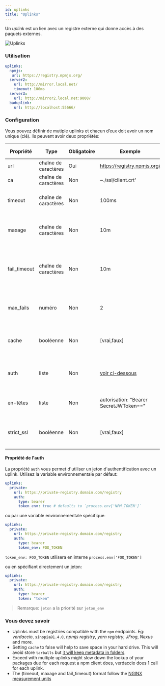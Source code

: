 ```yaml
---
id: uplinks
title: "Uplinks"
---
```

Un *uplink* est un lien avec un registre externe qui donne accès à des paquets externes.

![Uplinks](assets/uplinks.png)

### Utilisation

```yaml
uplinks:
  npmjs:
   url: https://registry.npmjs.org/
  server2:
    url: http://mirror.local.net/
    timeout: 100ms
  server3:
    url: http://mirror2.local.net:9000/
  baduplink:
    url: http://localhost:55666/
```

### Configuration

Vous pouvez définir de mutiple uplinks et chacun d’eux doit avoir un nom unique (clé). Ils peuvent avoir deux propriétés:

| Propriété    | Type                 | Obligatoire | Exemple                                     | Soutien | Description                                                                                                                          | Par défaut     |
| ------------ | -------------------- | ----------- | ------------------------------------------- | ------- | ------------------------------------------------------------------------------------------------------------------------------------ | -------------- |
| url          | chaîne de caractères | Oui         | https://registry.npmjs.org/                 | tous    | L’url du registre                                                                                                                    | npmjs          |
| ca           | chaîne de caractères | Non         | ~./ssl/client.crt'                          | tous    | Certificat de chemin SSL                                                                                                             | Pas par défaut |
| timeout      | chaîne de caractères | Non         | 100ms                                       | tous    | définir le nouveau délai d’attente pour la demande                                                                                   | 30s            |
| maxage       | chaîne de caractères | Non         | 10m                                         | tous    | limite maximale d'échecs à chaque demande                                                                                            | 2m             |
| fail_timeout | chaîne de caractères | Non         | 10m                                         | tous    | définit le temps maximal pour qu'une demande devienne un échec                                                                       | 5m             |
| max_fails    | numéro               | Non         | 2                                           | tous    | limite maximale d'échecs à chaque demande                                                                                            | 2              |
| cache        | booléenne            | Non         | [vrai,faux]                                 | >= 2.1  | mettre en cache tous les tarballs éloignés dans l'archive                                                                            | vrai           |
| auth         | liste                | Non         | [voir ci-dessous](uplinks.md#auth-property) | >= 2.5  | attribuer l'en-tête "Autorisation" [plus d'informations](http://blog.npmjs.org/post/118393368555/deploying-with-npm-private-modules) | désactivé      |
| en-têtes     | liste                | Non         | autorisation: "Bearer SecretJWToken=="      | tous    | liste des en-têtes personnalisés pour l'uplink                                                                                       | désactivé      |
| strict_ssl   | booléenne            | Non         | [vrai,faux]                                 | >= 3.0  | Si vrai, nécessite que les certificats SSL soient valides.                                                                           | vrai           |

#### Propriété de l'auth

La propriété `auth` vous permet d'utiliser un jeton d'authentification avec un uplink. Utilisez la variable environnementale par défaut:

```yaml
uplinks:
  private:
    url: https://private-registry.domain.com/registry
    auth:
      type: bearer
      token_env: true # defaults to `process.env['NPM_TOKEN']`
```

ou par une variable environnementale spécifique:

```yaml
uplinks:
  private:
    url: https://private-registry.domain.com/registry
    auth:
      type: bearer
      token_env: FOO_TOKEN
```

`token_env: FOO_TOKEN` utilisera en interne `process.env['FOO_TOKEN']`

ou en spécifiant directement un jeton:

```yaml
uplinks:
  private:
    url: https://private-registry.domain.com/registry
    auth:
      type: bearer
      token: "token"
```

> Remarque: `jeton` a la priorité sur `jeton_env`

### Vous devez savoir

* Uplinks must be registries compatible with the `npm` endpoints. Eg: *verdaccio*, `sinopia@1.4.0`, *npmjs registry*, *yarn registry*, *JFrog*, *Nexus* and more.
* Setting `cache` to false will help to save space in your hard drive. This will avoid store `tarballs` but [it will keep metadata in folders](https://github.com/verdaccio/verdaccio/issues/391).
* Exceed with multiple uplinks might slow down the lookup of your packages due for each request a npm client does, verdaccio does 1 call for each uplink.
* The (timeout, maxage and fail_timeout) format follow the [NGINX measurement units](http://nginx.org/en/docs/syntax.html)